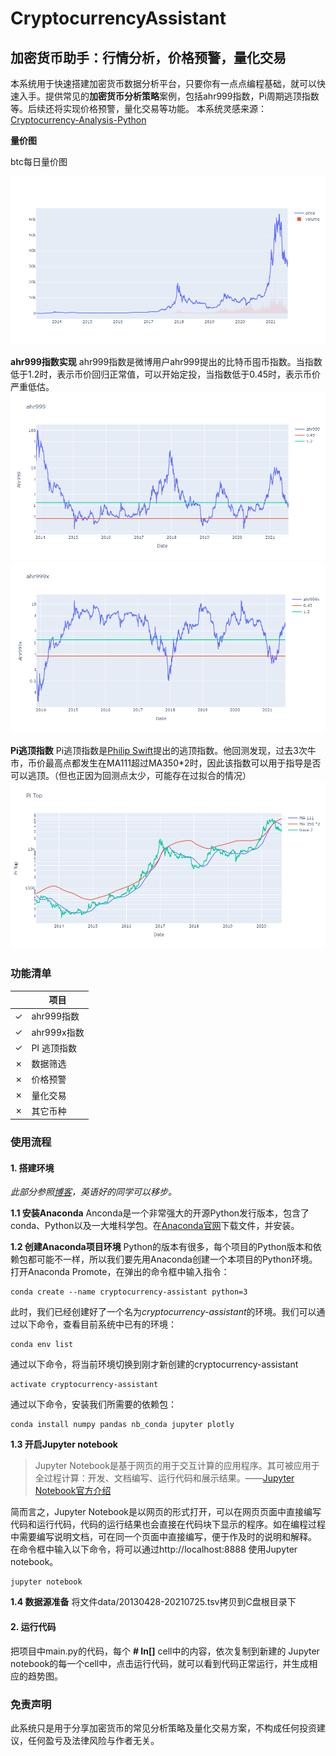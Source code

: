 # CryptocurrencyAssistant
## 加密货币助手：行情分析，价格预警，量化交易

本系统用于快速搭建加密货币数据分析平台，只要你有一点点编程基础，就可以快速入手。提供常见的**加密货币分析策略**案例，包括ahr999指数，Pi周期逃顶指数等。后续还将实现价格预警，量化交易等功能。
本系统灵感来源：[Cryptocurrency-Analysis-Python](https://github.com/triestpa/Cryptocurrency-Analysis-Python)

**量价图**

btc每日量价图

![image](https://github.com/JunqiaoDuan/CryptocurrencyAssistant/blob/main/images/PriceVolume.png)

**ahr999指数实现**
ahr999指数是微博用户ahr999提出的比特币囤币指数。当指数低于1.2时，表示币价回归正常值，可以开始定投，当指数低于0.45时，表示币价严重低估。
![image](https://github.com/JunqiaoDuan/CryptocurrencyAssistant/blob/main/images/ahr999.png)
![image](https://github.com/JunqiaoDuan/CryptocurrencyAssistant/blob/main/images/ahr999x.png)

**Pi逃顶指数**
Pi逃顶指数是[Philip Swift](https://twitter.com/PositiveCrypto)提出的逃顶指数。他回测发现，过去3次牛市，币价最高点都发生在MA111超过MA350\*2时，因此该指数可以用于指导是否可以逃顶。（但也正因为回测点太少，可能存在过拟合的情况）
![image](https://github.com/JunqiaoDuan/CryptocurrencyAssistant/blob/main/images/PiTop.png)





### 功能清单

|  | 项目 |
| ------- | --------- |
| &check; | ahr999指数 |
| &check; | ahr999x指数 |
| &check; | PI 逃顶指数 |
| &cross; | 数据筛选 |
| &cross; | 价格预警 |
| &cross; | 量化交易 |
| &cross; | 其它币种 |

### 使用流程

#### 1. 搭建环境

*此部分参照[博客](https://blog.patricktriest.com/analyzing-cryptocurrencies-python/)，英语好的同学可以移步。*

**1.1 安装Anaconda**
Anconda是一个非常强大的开源Python发行版本，包含了conda、Python以及一大堆科学包。在[Anaconda官网](https://www.anaconda.com/products/individual)下载文件，并安装。

**1.2 创建Anaconda项目环境**
Python的版本有很多，每个项目的Python版本和依赖包都可能不一样，所以我们要先用Anaconda创建一个本项目的Python环境。
打开Anaconda Promote，在弹出的命令框中输入指令：

```
conda create --name cryptocurrency-assistant python=3
```
此时，我们已经创建好了一个名为*cryptocurrency-assistant*的环境。我们可以通过以下命令，查看目前系统中已有的环境：
```
conda env list
```
通过以下命令，将当前环境切换到刚才新创建的cryptocurrency-assistant
```
activate cryptocurrency-assistant
```
通过以下命令，安装我们所需要的依赖包：
```
conda install numpy pandas nb_conda jupyter plotly
```
**1.3 开启Jupyter notebook**

>Jupyter Notebook是基于网页的用于交互计算的应用程序。其可被应用于全过程计算：开发、文档编写、运行代码和展示结果。——[Jupyter Notebook官方介绍](https://jupyter.org/)

简而言之，Jupyter Notebook是以网页的形式打开，可以在网页页面中直接编写代码和运行代码，代码的运行结果也会直接在代码块下显示的程序。如在编程过程中需要编写说明文档，可在同一个页面中直接编写，便于作及时的说明和解释。
在命令框中输入以下命令，将可以通过http://localhost:8888 使用Jupyter notebook。
```
jupyter notebook
```
**1.4 数据源准备**
将文件data/20130428-20210725.tsv拷贝到C盘根目录下
#### 2. 运行代码
把项目中main.py的代码，每个 **# In[]** cell中的内容，依次复制到新建的 Jupyter notebook的每一个cell中，点击运行代码，就可以看到代码正常运行，并生成相应的趋势图。










### 免责声明
此系统只是用于分享加密货币的常见分析策略及量化交易方案，不构成任何投资建议，任何盈亏及法律风险与作者无关。

